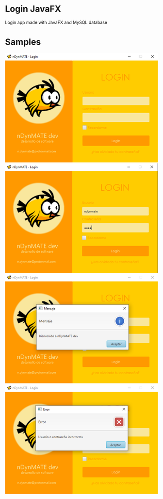 # Login JavaFX

Login app made with JavaFX and MySQL database



# Samples
![](Capturas/01.png)
![](Capturas/02.png)
![](Capturas/03.png)
![](Capturas/04.png)

